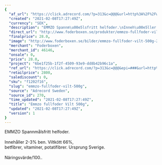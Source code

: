 ```yaml
---
{
  "af_url": "https://click.adrecord.com/?p=313&c=@@@&url=http%3A%2F%2Fwww.foderboxen.se%2Fprodukter%2Femmzo-fullfoder-vilt-500g%2C245",
  "created": "2021-02-08T17:27:49Z",
  "currency": "SEK",
  "description": "EMMZO Spannm\u00e5lsfritt helfoder.\nInneh\u00e5ller 2-3% ben. Viltk\u00f6tt 66%,\nbetfibrer, vitaminer, potatifibrer. Ursprung Sverige.\nN\u00e4ringsv\u00e4rde/100..",
  "direct_url": "http://www.foderboxen.se/produkter/emmzo-fullfoder-vilt-500g,245",
  "finalprice": 28.0,
  "image": "http://www.foderboxen.se/bilder/emmzo-fullfoder-vilt-500g-245.png",
  "merchant": "Foderboxen",
  "merchant_id": 46146,
  "onsale": 0,
  "price": 28.0,
  "project": "6be1f25b-1f2f-4509-93e9-dd8b42b96c1a",
  "ref_url": "https://click.adrecord.com/?p=313&c=@@@&epi=###&url=http%3A%2F%2Fwww.foderboxen.se%2Fprodukter%2Femmzo-fullfoder-vilt-500g%2C245",
  "retailprice": 2800,
  "salediscount": 0,
  "sku": "f1202f16",
  "slug": "emmzo-fullfoder-vilt-500g",
  "source": "Adrecord Sweden",
  "source_id": 270,
  "time_updated": "2021-02-08T17:27:49Z",
  "title": "Emmzo fullfoder Vilt 500g",
  "updated": "2021-02-08T17:27:49Z",
  "version": 1
}
---
```


<p> EMMZO Spannmålsfritt helfoder.<br><br>Innehåller 2-3% ben. Viltkött 66%,<br>betfibrer, vitaminer, potatifibrer. Ursprung Sverige.<br><br>Näringsvärde/100..</p>
